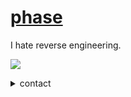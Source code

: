 # [phase](https://e-z.bio/phase)
I hate reverse engineering.

![](https://komarev.com/ghpvc/?username=notcarlton)

<details>
<summary>contact</summary>
<a href="https://discord.com/users/1100905690299633704">
  <img src="https://lanyard-profile-readme.vercel.app/api/1100905690299633704" align="left" />
</a>
</details>
